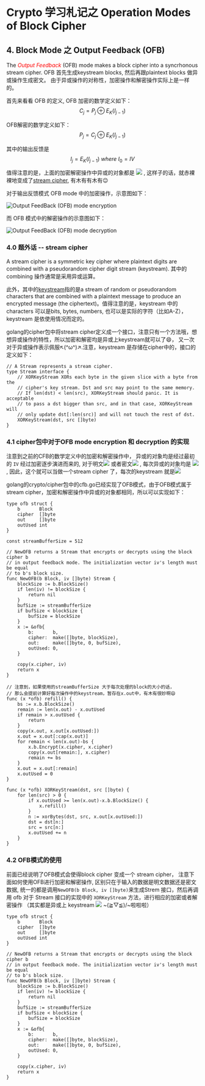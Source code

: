 # Crypto 学习札记之 Operation Modes of Block Cipher
## 4. Block Mode 之 Output Feedback (OFB)
The <font color="red">*Output Feedback*</font> (OFB) mode makes a block cipher into a syncrhonous stream cipher.
OFB 首先生成keystream blocks, 然后再跟plaintext blocks 做异或操作生成密文。
由于异或操作的对称性，加密操作和解密操作实际上是一样的。

首先来看看 OFB 的定义, OFB 加密的数学定义如下：
$$C_j = P_j \oplus E_K( I_{j-1} ) $$

OFB解密的数学定义如下：
$$ P_j = C_j \oplus E_K( I_{j-1} ) $$

其中的输出反馈是
$$ I_j = E_K(I_{j-1}) \ where\  I_0 = IV$$


值得注意的是，上面的加密解密操作中异或的对象都是
<img src="http://chart.googleapis.com/chart?cht=tx&chl= E_K(I_{j-1}) " style="border:none;">
, 这样子的话，就赤裸裸地变成了[stream cipher](https://en.wikipedia.org/wiki/Stream_cipher), 有木有有木有😉



对于输出反馈模式 OFB mode 中的加密操作，示意图如下：

![Output FeedBack (OFB) mode encryption](https://upload.wikimedia.org/wikipedia/commons/b/b0/OFB_encryption.svg)

而 OFB 模式中的解密操作的示意图如下：

![Output FeedBack (OFB) mode decryption](https://upload.wikimedia.org/wikipedia/commons/f/f5/OFB_decryption.svg)


### 4.0 题外话 -- stream cipher
A stream cipher is a symmetric key cipher where plaintext digits are combined with a pseudorandom cipher digit stream (keystream).
其中的combining 操作通常是采用异或运算。

此外，其中的[keystream](https://en.wikipedia.org/wiki/Keystream)指的是a stream of random or pseudorandom characters that are combined
with a plaintext message to produce an encrypted message (the ciphertext)。值得注意的是，keystream 中的 characters 可以是bits, bytes, numbers,
也可以是实际的字符（比如A-Z），keystream 是依使用情况而定的。

golang的cipher包中将stream cipher定义成一个接口，注意只有一个方法哦，想想异或操作的特性，所以加密和解密均是异或上keystream就可以了😄，
又一次对于异或操作表示佩服↖(^ω^)↗.注意，keystream 是存储在cipher中的，接口的定义如下：
```golang
// A Stream represents a stream cipher.
type Stream interface {
	// XORKeyStream XORs each byte in the given slice with a byte from the
	// cipher's key stream. Dst and src may point to the same memory.
	// If len(dst) < len(src), XORKeyStream should panic. It is acceptable
	// to pass a dst bigger than src, and in that case, XORKeyStream will
	// only update dst[:len(src)] and will not touch the rest of dst.
	XORKeyStream(dst, src []byte)
}

```

### 4.1 cipher包中对于OFB  mode encryption 和 decryption 的实现
注意到之前的CFB的数学定义中的加密和解密操作中，
异或的对象均是经过最初的 `IV` 经过加密逐步演进而来的, 对于明文<img src="http://chart.googleapis.com/chart?cht=tx&chl= P_j" style="border:none;">
 或者密文<img src="http://chart.googleapis.com/chart?cht=tx&chl= C_j" style="border:none;">
, 每次异或的对象均是 <img src="http://chart.googleapis.com/chart?cht=tx&chl= E_K(I_{j-1}) " style="border:none;">
,  因此，这个就可以当做一个stream cipher 了，每次的keystream 就是<img src="http://chart.googleapis.com/chart?cht=tx&chl= E_K(I_{j-1}) " style="border:none;">

golang的crypto/cipher包中的cfb.go已经实现了OFB模式，由于OFB模式属于stream cipher，加密和解密操作中异或的对象都相同，所以可以实现如下：

```golang
type ofb struct {
	b       Block
	cipher  []byte
	out     []byte
	outUsed int
}

const streamBufferSize = 512

// NewOFB returns a Stream that encrypts or decrypts using the block cipher b
// in output feedback mode. The initialization vector iv's length must be equal
// to b's block size.
func NewOFB(b Block, iv []byte) Stream {
	blockSize := b.BlockSize()
	if len(iv) != blockSize {
		return nil
	}
	bufSize := streamBufferSize
	if bufSize < blockSize {
		bufSize = blockSize
	}
	x := &ofb{
		b:       b,
		cipher:  make([]byte, blockSize),
		out:     make([]byte, 0, bufSize),
		outUsed: 0,
	}

	copy(x.cipher, iv)
	return x
}

// 注意到，如果使用的streamBufferSize 大于每次处理的block的大小的话，
// 那么会提前计算好每次操作中的keystream，暂存在x.out中，有木有很妙啊😄
func (x *ofb) refill() {
	bs := x.b.BlockSize()
	remain := len(x.out) - x.outUsed
	if remain > x.outUsed {
		return
	}
	copy(x.out, x.out[x.outUsed:])
	x.out = x.out[:cap(x.out)]
	for remain < len(x.out)-bs {
		x.b.Encrypt(x.cipher, x.cipher)
		copy(x.out[remain:], x.cipher)
		remain += bs
	}
	x.out = x.out[:remain]
	x.outUsed = 0
}

func (x *ofb) XORKeyStream(dst, src []byte) {
	for len(src) > 0 {
		if x.outUsed >= len(x.out)-x.b.BlockSize() {
			x.refill()
		}
		n := xorBytes(dst, src, x.out[x.outUsed:])
		dst = dst[n:]
		src = src[n:]
		x.outUsed += n
	}
}
```

### 4.2 OFB模式的使用
前面已经说明了OFB模式会使得block cipher 变成一个 stream cipher，
注意下面如何使用OFB进行加密和解密操作, 区别只在于输入的数据是明文数据还是密文数据, 统一的都是调用`NewOFB(b Block, iv []byte)`来生成Strem
接口，然后再调用 ofb 对于 Stream 接口的实现中的 `XORKeyStream` 方法，进行相应的加密或者解密操作
（其实都是异或上 keystream <img src="http://chart.googleapis.com/chart?cht=tx&chl= E_K(I_{j-1}) " style="border:none;">
~\(≧▽≦)/~啦啦啦）

```golang
type ofb struct {
	b       Block
	cipher  []byte
	out     []byte
	outUsed int
}

// NewOFB returns a Stream that encrypts or decrypts using the block cipher b
// in output feedback mode. The initialization vector iv's length must be equal
// to b's block size.
func NewOFB(b Block, iv []byte) Stream {
	blockSize := b.BlockSize()
	if len(iv) != blockSize {
		return nil
	}
	bufSize := streamBufferSize
	if bufSize < blockSize {
		bufSize = blockSize
	}
	x := &ofb{
		b:       b,
		cipher:  make([]byte, blockSize),
		out:     make([]byte, 0, bufSize),
		outUsed: 0,
	}

	copy(x.cipher, iv)
	return x
}

```

